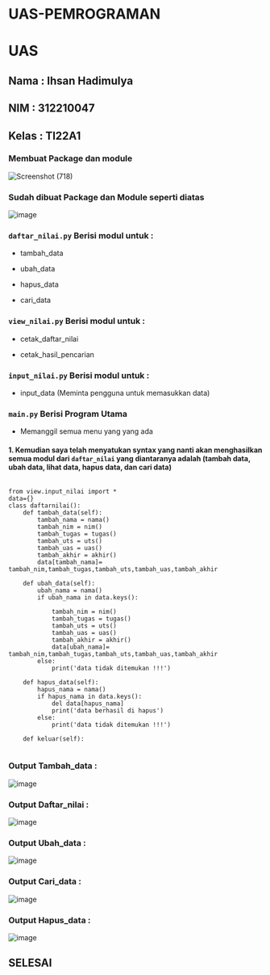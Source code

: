 # UAS-PEMROGRAMAN
# UAS
## Nama  : Ihsan Hadimulya
## NIM   : 312210047
## Kelas : TI22A1
### Membuat Package dan module

![Screenshot (718)](https://user-images.githubusercontent.com/115686359/210766307-7c0963ba-ea6b-4a3c-8e6c-36b0a571366c.png)

### Sudah dibuat Package dan Module seperti diatas

![image](https://user-images.githubusercontent.com/115678077/211916666-73795eaa-6b62-461d-9234-4d3e974475c4.png)


### ```daftar_nilai.py``` Berisi modul untuk :

- tambah_data

- ubah_data

- hapus_data

- cari_data

### ```view_nilai.py``` Berisi modul untuk :

- cetak_daftar_nilai

- cetak_hasil_pencarian

### ```input_nilai.py``` Berisi modul untuk :

- input_data (Meminta pengguna untuk memasukkan data)

### ```main.py``` Berisi Program Utama

- Memanggil semua menu yang yang ada

#### 1. Kemudian saya telah menyatukan syntax yang nanti akan menghasilkan semua modul dari ```daftar_nilai``` yang diantaranya adalah (tambah data, ubah data, lihat data, hapus data, dan cari data)

```

from view.input_nilai import *
data={}
class daftarnilai():
    def tambah_data(self):
        tambah_nama = nama()
        tambah_nim = nim()
        tambah_tugas = tugas()
        tambah_uts = uts()
        tambah_uas = uas()
        tambah_akhir = akhir()
        data[tambah_nama]= tambah_nim,tambah_tugas,tambah_uts,tambah_uas,tambah_akhir

    def ubah_data(self):
        ubah_nama = nama()
        if ubah_nama in data.keys():
           
            tambah_nim = nim()
            tambah_tugas = tugas()
            tambah_uts = uts()
            tambah_uas = uas()
            tambah_akhir = akhir()
            data[ubah_nama]= tambah_nim,tambah_tugas,tambah_uts,tambah_uas,tambah_akhir
        else:
            print('data tidak ditemukan !!!')

    def hapus_data(self):
        hapus_nama = nama()
        if hapus_nama in data.keys():
            del data[hapus_nama]
            print('data berhasil di hapus')
        else:
            print('data tidak ditemukan !!!')

    def keluar(self):
    
```     

### Output Tambah_data :

![image](https://user-images.githubusercontent.com/115678077/211919617-ff8502d2-b081-41dd-891e-f4aeb7de2a39.png)


### Output Daftar_nilai :
![image](https://user-images.githubusercontent.com/115678077/211918470-2ff90e37-79c0-4bcd-a1d1-52e48b8b024a.png)

### Output Ubah_data :

![image](https://user-images.githubusercontent.com/115678077/211918814-18b86ff0-4690-4c21-9ace-ffbab3c38232.png)


### Output Cari_data :
![image](https://user-images.githubusercontent.com/115678077/211919067-8000cde4-0348-4806-afb2-97c38bc431b0.png)


### Output Hapus_data :
![image](https://user-images.githubusercontent.com/115678077/211919253-1ee7bac3-9ef3-4216-a4c5-74b347f66f07.png)



## SELESAI

